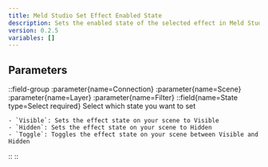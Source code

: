 ```yaml
---
title: Meld Studio Set Effect Enabled State
description: Sets the enabled state of the selected effect in Meld Studio
version: 0.2.5
variables: []
---
```


## Parameters
::field-group
  :parameter{name=Connection}
  :parameter{name=Scene}
  :parameter{name=Layer}
  :parameter{name=Filter}
  ::field{name=State type=Select required}
    Select which state you want to set

    - `Visible`: Sets the effect state on your scene to Visible
    - `Hidden`: Sets the effect state on your scene to Hidden
    - `Toggle`: Toggles the effect state on your scene between Visible and Hidden
  ::
::
